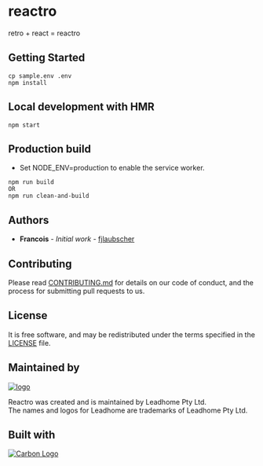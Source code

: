 # reactro
retro + react = reactro

## Getting Started
```
cp sample.env .env
npm install
```

## Local development with HMR
```
npm start
```

## Production build
- Set NODE_ENV=production to enable the service worker.
```
npm run build
OR
npm run clean-and-build
```

## Authors

* **Francois** - *Initial work* - [fjlaubscher](https://github.com/fjlaubscher)

## Contributing

Please read [CONTRIBUTING.md](CONTRIBUTING.md) for details on our code of conduct, and the process for submitting pull requests to us.

License
-------

It is free software, and may be redistributed under the terms specified in the [LICENSE](LICENSE.md) file.

Maintained by
----------------

[![logo](https://i.imgur.com/QH4yUje.png)](https://leadhome.co.za?utm_source=github)

Reactro was created and is maintained by Leadhome Pty Ltd.<br />
The names and logos for Leadhome are trademarks of Leadhome Pty Ltd.

## Built with
[![Carbon Logo](https://i.imgur.com/JX6nZks.png)](https://github.com/leadhomesa/carbon)
